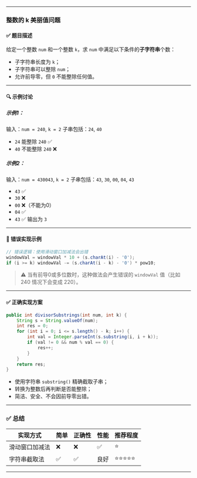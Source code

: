 ------

### 整数的 k 美丽值问题

#### ✅ 题目描述

给定一个整数 `num` 和一个整数 `k`，求 `num` 中满足以下条件的**子字符串**个数：

- 子字符串长度为 `k`；
- 子字符串可以整除 `num`；
- 允许前导零，但 `0` 不能整除任何值。

------

#### 🔍 示例讨论

##### 示例1：

输入：`num = 240`, `k = 2`
 子串包括：`24`, `40`

- `24` 能整除 `240` ✅
- `40` 不能整除 `240` ❌

##### 示例2：

输入：`num = 430043`, `k = 2`
 子串包括：`43`, `30`, `00`, `04`, `43`

- `43` ✅
- `30` ❌
- `00` ❌（不能为0）
- `04` ✅
- `43` ✅
   输出为 `3`

------

#### 🚫 错误实现示例

```java
// 错误逻辑：使用滑动窗口加减法会出错
windowVal = windowVal * 10 + (s.charAt(i) - '0');
if (i >= k) windowVal -= (s.charAt(i - k) - '0') * pow10;
```

> ⚠️ 当有前导0或多位数时，这种做法会产生错误的 `windowVal` 值（比如 240 情况下会变成 220）。

------

#### ✅ 正确实现方案

```java
public int divisorSubstrings(int num, int k) {
    String s = String.valueOf(num);
    int res = 0;
    for (int i = 0; i <= s.length() - k; i++) {
        int val = Integer.parseInt(s.substring(i, i + k));
        if (val != 0 && num % val == 0) {
            res++;
        }
    }
    return res;
}
```

- 使用字符串 `substring()` 精确截取子串；
- 转换为整数后再判断是否能整除；
- 简洁、安全、不会因前导零出错。

------

### ✅ 总结

| 实现方式       | 简单 | 正确性 | 性能 | 推荐程度 |
| -------------- | ---- | ------ | ---- | -------- |
| 滑动窗口加减法 | ❌    | ❌      | ✅    | ⭐        |
| 字符串截取法   | ✅    | ✅      | 良好 | ⭐⭐⭐⭐⭐    |

------

